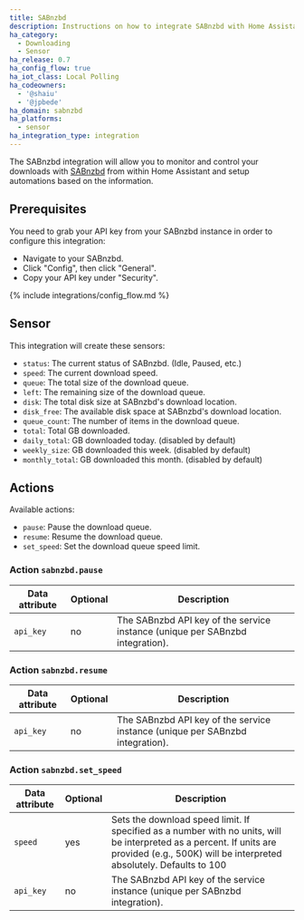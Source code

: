 ```yaml
---
title: SABnzbd
description: Instructions on how to integrate SABnzbd with Home Assistant.
ha_category:
  - Downloading
  - Sensor
ha_release: 0.7
ha_config_flow: true
ha_iot_class: Local Polling
ha_codeowners:
  - '@shaiu'
  - '@jpbede'
ha_domain: sabnzbd
ha_platforms:
  - sensor
ha_integration_type: integration
---
```


The SABnzbd integration will allow you to monitor and control your downloads with [SABnzbd](https://sabnzbd.org) from within Home Assistant and setup automations based on the information.

## Prerequisites

You need to grab your API key from your SABnzbd instance in order to configure this integration:

- Navigate to your SABnzbd.
- Click "Config", then click "General".
- Copy your API key under "Security".

{% include integrations/config_flow.md %}

## Sensor

This integration will create these sensors:

- `status`: The current status of SABnzbd. (Idle, Paused, etc.)
- `speed`: The current download speed.
- `queue`: The total size of the download queue.
- `left`: The remaining size of the download queue.
- `disk`: The total disk size at SABnzbd's download location.
- `disk_free`: The available disk space at SABnzbd's download location.
- `queue_count`: The number of items in the download queue.
- `total`: Total GB downloaded.
- `daily_total`: GB downloaded today. (disabled by default)
- `weekly_size`: GB downloaded this week. (disabled by default)
- `monthly_total`: GB downloaded this month. (disabled by default)


## Actions

Available actions:

- `pause`: Pause the download queue.
- `resume`: Resume the download queue.
- `set_speed`: Set the download queue speed limit.

### Action `sabnzbd.pause`

| Data attribute | Optional | Description                                                                                                                                                                                 |
|------------------------|----------|---------------------------------------------------------------------------------------------------------------------------------------------------------------------------------------------|
| `api_key`      | no       | The SABnzbd API key of the service instance (unique per SABnzbd integration).                                                                                                               |

### Action `sabnzbd.resume`

| Data attribute | Optional | Description                                                                                                                                                                                 |
|------------------------|----------|---------------------------------------------------------------------------------------------------------------------------------------------------------------------------------------------|
| `api_key`      | no       | The SABnzbd API key of the service instance (unique per SABnzbd integration).                                                                                                               |

### Action `sabnzbd.set_speed`

| Data attribute | Optional | Description                                                                                                                                                                                 |
|------------------------|----------|---------------------------------------------------------------------------------------------------------------------------------------------------------------------------------------------|
| `speed`                | yes      | Sets the download speed limit. If specified as a number with no units, will be interpreted as a percent. If units are provided (e.g., 500K) will be interpreted absolutely. Defaults to 100 |
| `api_key`      | no       | The SABnzbd API key of the service instance (unique per SABnzbd integration).                                                                                                               |
